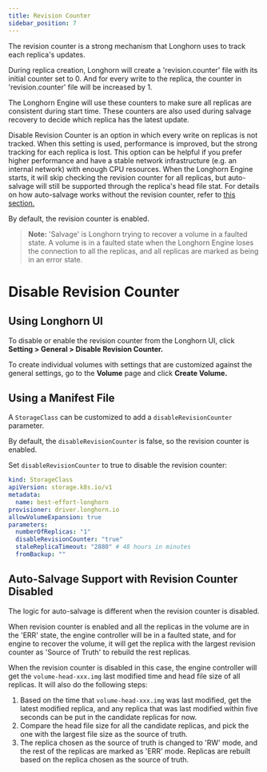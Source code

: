 ```yaml
---
title: Revision Counter
sidebar_position: 7
---
```


The revision counter is a strong mechanism that Longhorn uses to track each replica's updates.

During replica creation, Longhorn will create a 'revision.counter' file with its initial counter set to 0. And for every write to the replica, the counter in 'revision.counter' file will be increased by 1.

The Longhorn Engine will use these counters to make sure all replicas are consistent during start time. These counters are also used during salvage recovery to decide which replica has the latest update.

Disable Revision Counter is an option in which every write on replicas is not tracked. When this setting is used, performance is improved, but the strong tracking for each replica is lost. This option can be helpful if you prefer higher performance and have a stable network infrastructure (e.g. an internal network) with enough CPU resources. When the Longhorn Engine starts, it will skip checking the revision counter for all replicas, but auto-salvage will still be supported through the replica's head file stat. For details on how auto-salvage works without the revision counter, refer to [this section.](#auto-salvage-support-with-revision-counter-disabled)

By default, the revision counter is enabled.

> **Note:** 'Salvage' is Longhorn trying to recover a volume in a faulted state. A volume is in a faulted state when the Longhorn Engine loses the connection to all the replicas, and all replicas are marked as being in an error state.

# Disable Revision Counter
## Using Longhorn UI
To disable or enable the revision counter from the Longhorn UI, click **Setting > General > Disable Revision Counter.**

To create individual volumes with settings that are customized against the general settings, go to the **Volume** page and click **Create Volume.**

## Using a Manifest File

A `StorageClass` can be customized to add a `disableRevisionCounter` parameter.

By default, the `disableRevisionCounter` is false, so the revision counter is enabled.

Set `disableRevisionCounter` to true to disable the revision counter:

```yaml
kind: StorageClass
apiVersion: storage.k8s.io/v1
metadata:
  name: best-effort-longhorn
provisioner: driver.longhorn.io
allowVolumeExpansion: true
parameters:
  numberOfReplicas: "1"
  disableRevisionCounter: "true"
  staleReplicaTimeout: "2880" # 48 hours in minutes
  fromBackup: ""
```

## Auto-Salvage Support with Revision Counter Disabled
The logic for auto-salvage is different when the revision counter is disabled.

When revision counter is enabled and all the replicas in the volume are in the 'ERR' state, the engine controller will be in a faulted state, and for engine to recover the volume, it will get the replica with the largest revision counter as 'Source of Truth' to rebuild the rest replicas.

When the revision counter is disabled in this case, the engine controller will get the `volume-head-xxx.img` last modified time and head file size of all replicas. It will also do the following steps:
1. Based on the time that `volume-head-xxx.img` was last modified, get the latest modified replica, and any replica that was last modified within five seconds can be put in the candidate replicas for now.
2. Compare the head file size for all the candidate replicas, and pick the one with the largest file size as the source of truth.
3. The replica chosen as the source of truth is changed to 'RW' mode, and the rest of the replicas are marked as 'ERR' mode. Replicas are rebuilt based on the replica chosen as the source of truth.
